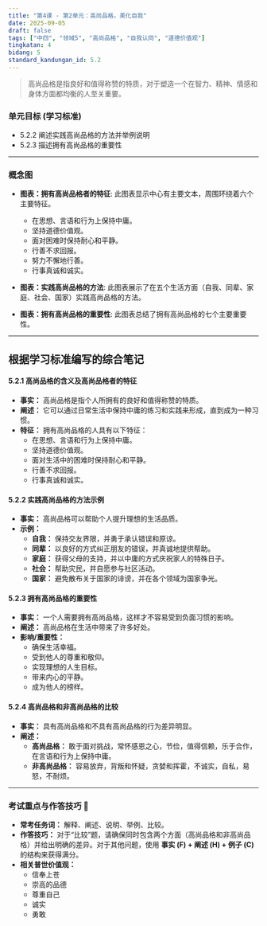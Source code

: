 ```yaml
---
title: "第4课 - 第2单元：高尚品格，美化自我"
date: 2025-09-05
draft: false
tags: ["中四", "领域5", "高尚品格", "自我认同", "道德价值观"]
tingkatan: 4
bidang: 5
standard_kandungan_id: 5.2
---
```

> 高尚品格是指良好和值得称赞的特质，对于塑造一个在智力、精神、情感和身体方面都均衡的人至关重要。

### 单元目标 (学习标准)
- 5.2.2 阐述实践高尚品格的方法并举例说明
- 5.2.3 描述拥有高尚品格的重要性

---
### 概念图
- **图表：拥有高尚品格者的特征**: 此图表显示中心有主要文本，周围环绕着六个主要特征。
  - 在思想、言语和行为上保持中庸。
  - 坚持道德价值观。
  - 面对困难时保持耐心和平静。
  - 行善不求回报。
  - 努力不懈地行善。
  - 行事真诚和诚实。

- **图表：实践高尚品格的方法**: 此图表展示了在五个生活方面（自我、同辈、家庭、社会、国家）实践高尚品格的方法。
- **图表：拥有高尚品格的重要性**: 此图表总结了拥有高尚品格的七个主要重要性。

---
## 根据学习标准编写的综合笔记

#### 5.2.1 高尚品格的含义及高尚品格者的特征
- **事实：** 高尚品格是指个人所拥有的良好和值得称赞的特质。
- **阐述：** 它可以通过日常生活中保持中庸的练习和实践来形成，直到成为一种习惯。
- **特征：** 拥有高尚品格的人具有以下特征：
  - 在思想、言语和行为上保持中庸。
  - 坚持道德价值观。
  - 面对生活中的困难时保持耐心和平静。
  - 行善不求回报。
  - 行事真诚和诚实。

#### 5.2.2 实践高尚品格的方法示例
- **事实：** 高尚品格可以帮助个人提升理想的生活品质。
- **示例：**
  - **自我：** 保持交友界限，并勇于承认错误和原谅。
  - **同辈：** 以良好的方式纠正朋友的错误，并真诚地提供帮助。
  - **家庭：** 获得父母的支持，并以中庸的方式庆祝家人的特殊日子。
  - **社会：** 帮助灾民，并自愿参与社区活动。
  - **国家：** 避免散布关于国家的诽谤，并在各个领域为国家争光。

#### 5.2.3 拥有高尚品格的重要性
- **事实：** 一个人需要拥有高尚品格，这样才不容易受到负面习惯的影响。
- **阐述：** 高尚品格在生活中带来了许多好处。
- **影响/重要性：**
  - 确保生活幸福。
  - 受到他人的尊重和敬仰。
  - 实现理想的人生目标。
  - 带来内心的平静。
  - 成为他人的榜样。

#### 5.2.4 高尚品格和非高尚品格的比较
- **事实：** 具有高尚品格和不具有高尚品格的行为差异明显。
- **阐述：**
  - **高尚品格：** 敢于面对挑战，常怀感恩之心，节俭，值得信赖，乐于合作，在言语和行为上保持中庸。
  - **非高尚品格：** 容易放弃，背叛和怀疑，贪婪和挥霍，不诚实，自私，易怒，不耐烦。

---
### 考试重点与作答技巧 📝
- **常考任务词：** 解释、阐述、说明、举例、比较。
- **作答技巧：** 对于“比较”题，请确保同时包含两个方面（高尚品格和非高尚品格）并给出明确的差异。对于其他问题，使用 **事实 (F) + 阐述 (H) + 例子 (C)** 的结构来获得满分。
- **相关普世价值观：**
  - 信奉上苍
  - 崇高的品德
  - 尊重自己
  - 诚实
  - 勇敢
